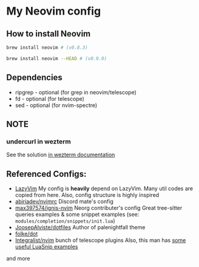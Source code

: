 # My Neovim config

## How to install Neovim

```bash
brew install neovim # (v0.8.3)

brew install neovim --HEAD # (v0.9.0)
```

## Dependencies

- ripgrep - optional (for grep in neovim/telescope)
- fd - optional (for telescope)
- sed - optional (for nvim-spectre)

## NOTE

### undercurl in wezterm

See the solution [in wezterm documentation](https://wezfurlong.org/wezterm/faq.html#how-do-i-enable-undercurl-curly-underlines)

## Referenced Configs:

- [LazyVim](https://github.com/LazyVim/LazyVim)
  My config is **heavily** depend on LazyVim. Many util codes are copied from here.
  Also, config structure is highly inspired
- [abiriadev/nvimrc](https://github.com/abiriadev/nvimrc)
  Discord mate's config
- [max397574/ignis-nvim](https://github.com/max397574/ignis-nvim)
  Neorg contributer's config
  Great tree-sitter queries examples & some snippet examples (see: `modules/completion/snippets/init.lua`)
- [JoosepAlviste/dotfiles](https://github.com/JoosepAlviste/dotfiles/blob/master/config/nvim)
  Author of palenightfall theme
- [folke/dot](https://github.com/folke/dot/tree/master/nvim)
- [Integralist/nvim](https://github.com/Integralist/nvim)
  bunch of telescope plugins
  Also, this man has [some useful LuaSnip examples](https://github.com/Integralist/dotfiles/blob/main/.snippets/go.lua)

and more
